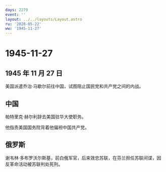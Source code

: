 ```yaml
---
days: 2279
event: ''
layout: ../../layouts/Layout.astro
ru: '2028-05-22'
ww: '1945-11-27'
---
```


# 1945-11-27

## 1945 年 11 月 27 日

美国派遣乔治·马歇尔前往中国，试图阻止国民党和共产党之间的内战。

## 中国

帕特里克·赫尔利辞去美国驻华大使职务。

他指责美国国务院背着他偏袒中国共产党。

## 俄罗斯

谢韦林·多布罗沃尔斯基，前白俄军官，后来效忠苏联，在芬兰担任苏联间谍，因反革命活动被苏联判处死刑。